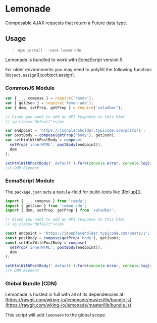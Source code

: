 # Lemonade

Composable AJAX requests that return a Future data type.

## Usage

> `npm install --save lemon-ade`

Lemonade is bundled to work with EcmaScript version 5.

For older environments you may need to polyfill the following
function: [`Object.assign`][js:object.assign].

### CommonJS Module

<!-- eslint-disable no-var -->

<!-- eslint-disable padding-line-between-statements -->

```js
var { __, compose } = require('ramda');
var { getJson } = require('lemon-ade');
var { dom, setProp, getProp } = require('saladbar');

// Given you want to add an API response to this html
// <p class="default"></p>

var endpoint = 'https://jsonplaceholder.typicode.com/posts/1';
var postBody = compose(getProp('body'), getJson);
var setHtmlWithPostBody = compose(
  setProp('innerHTML', postBody(endpoint)),
  dom
);

setHtmlWithPostBody('.default').fork(console.error, console.log);
//> DOM Element
```

### EcmaScript Module

The `package.json` sets a `module`-field for build-tools like [Rollup][].

```js
import { __, compose } from 'ramda';
import { getJson } from 'lemon-ade';
import { dom, setProp, getProp } from 'saladbar';

// Given you want to add an API response to this html
// <p class="default"></p>

const endpoint = 'https://jsonplaceholder.typicode.com/posts/1';
const postBody = compose(getProp('body'), getJson);
const setHtmlWithPostBody = compose(
  setProp('innerHTML', postBody(endpoint)),
  dom
);

setHtmlWithPostBody('.default').fork(console.error, console.log);
//> DOM Element
```

### Global Bundle (CDN)

Lemonade is hosted in full with all of its dependencies at:
[https://rawgit.com/wking-io/lemonade/master/lib/bundle.js](https://rawgit.com/wking-io/lemonade/master/lib/bundle.js)

This script will add `lemonade` to the global scope.
